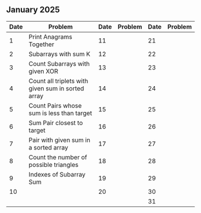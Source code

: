 ## January 2025

| Date | Problem                                           | Date | Problem | Date | Problem |
| ---- | ------------------------------------------------- | ---- | ------- | ---- | ------- |
| 1    | Print Anagrams Together                           | 11   |         | 21   |         |
| 2    | Subarrays with sum K                              | 12   |         | 22   |         |
| 3    | Count Subarrays with given XOR                    | 13   |         | 23   |         |
| 4    | Count all triplets with given sum in sorted array | 14   |         | 24   |         |
| 5    | Count Pairs whose sum is less than target         | 15   |         | 25   |         |
| 6    | Sum Pair closest to target                        | 16   |         | 26   |         |
| 7    | Pair with given sum in a sorted array             | 17   |         | 27   |         |
| 8    | Count the number of possible triangles            | 18   |         | 28   |         |
| 9    | Indexes of Subarray Sum                           | 19   |         | 29   |         |
| 10   |                                                   | 20   |         | 30   |         |
|      |                                                   |      |         | 31   |         |
